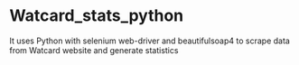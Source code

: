 # Watcard_stats_python
It uses Python with selenium web-driver and beautifulsoap4 to scrape data from Watcard website and generate statistics

